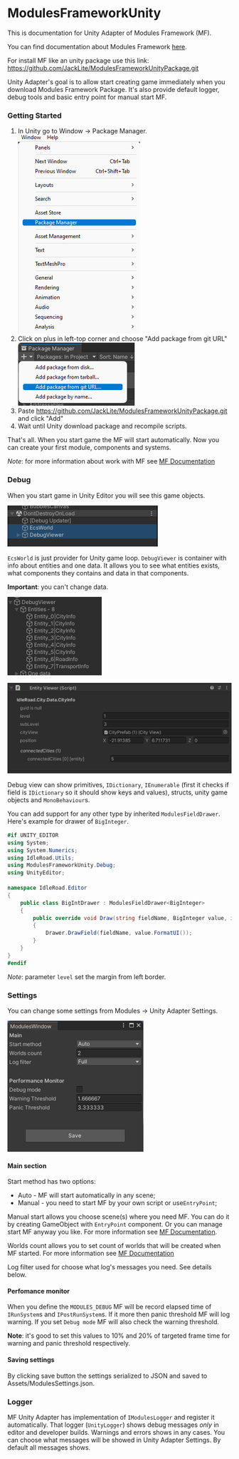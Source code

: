 # ModulesFrameworkUnity

This is documentation for Unity Adapter of Modules Framework (MF).

You can find documentation about Modules Framework
[here](https://github.com/JackLite/ModulesFramework).

For install MF like an unity package use this link:
https://github.com/JackLite/ModulesFrameworkUnityPackage.git

Unity Adapter's goal is to allow start creating game immediately when
you download Modules Framework Package. It's also provide default logger,
debug tools and basic entry point for manual start MF.

### Getting Started

1. In Unity go to Window -> Package Manager.<br>
![pkg](/doc/GettingStarted_img1.png)
2. Click on plus in left-top corner and choose "Add package from git URL"<br>
![pkg](/doc/GettingStarted_img2.png)
3. Paste https://github.com/JackLite/ModulesFrameworkUnityPackage.git 
and click "Add"
4. Wait until Unity download package and recompile scripts.

That's all. When you start game the MF will start automatically.
Now you can create your first module, components and systems.

_Note_: for more information about work with MF see 
[MF Documentation](https://github.com/JackLite/ModulesFramework/blob/main/README.md#getting-started)

### Debug

When you start game in Unity Editor you will see this game objects.

![pkg](/doc/Debug_img1.png)

`EcsWorld` is just provider for Unity game loop. `DebugViewer` is 
container with info about entities and one data. It allows you to see
what entities exists, what components they contains and data in that
components.

__Important__: you can't change data.

![pkg](/doc/Debug_img2.png)

![pkg](/doc/Debug_img3.png)

Debug view can show primitives, `IDictionary`, `IEnumerable`
(first it checks if field is `IDictionary` so it should show keys 
and values), structs, unity game objects and `MonoBehaviour`s.

You can add support for any other type by inherited 
`ModulesFieldDrawer`. Here's example for drawer of `BigInteger`.

```csharp
#if UNITY_EDITOR
using System;
using System.Numerics;
using IdleRoad.Utils;
using ModulesFrameworkUnity.Debug;
using UnityEditor;

namespace IdleRoad.Editor
{
    public class BigIntDrawer : ModulesFieldDrawer<BigInteger>
    {
        public override void Draw(string fieldName, BigInteger value, int level)
        {
            Drawer.DrawField(fieldName, value.FormatUI());
        }
    }
}
#endif
```

_Note_: parameter `level` set the margin from left border. 

### Settings

You can change some settings from Modules -> Unity Adapter Settings.

![pkg](/doc/Settings_img1.png)

#### Main section

Start method has two options:
- Auto - MF will start automatically in any scene;
- Manual - you need to start MF by your own script or use`EntryPoint`;

Manual start allows you choose scene(s) where you need MF. You can
do it by creating GameObject with `EntryPoint` component. Or you
can manage start MF anyway you like. For more information see
[MF Documentation](https://github.com/JackLite/ModulesFramework#getting-started).

Worlds count allows you to set count of worlds that will be created when MF started. For more information see [MF Documentation](https://github.com/JackLite/ModulesFramework#multiple-worlds)

Log filter used for choose what log's messages you need. See details below.

#### Perfomance monitor

When you define the `MODULES_DEBUG` MF will be record elapsed time of `IRunSystem`s and `IPostRunSystem`s. If it more then panic threshold MF will log warning. If you set `Debug mode` MF will also check the warning threshold.

**Note**: it's good to set this values to 10% and 20% of targeted frame time for warning and panic threshold respectively.

#### Saving settings
By clicking save button the settings serialized to JSON and saved to 
Assets/ModulesSettings.json.

### Logger

MF Unity Adapter has implementation of `IModulesLogger` and register
it automatically. That logger (`UnityLogger`) shows debug messages
_only_ in editor and developer builds. Warnings and errors shows in
any cases. You can choose what messages will be showed in 
Unity Adapter Settings. By default all messages shows.